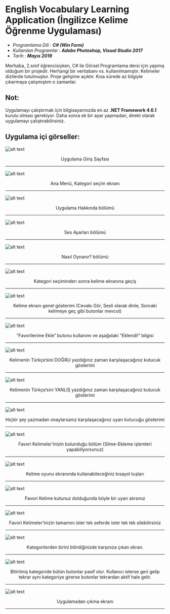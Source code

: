 # English Vocabulary Learning Application (İngilizce Kelime Öğrenme Uygulaması)

* *Programlama Dili : **C# (Win Form)***
* *Kullanılan Programlar : **Adobe Photoshop, Visual Studio 2017***
* *Tarih : **Mayıs 2019***

Merhaba, 2.sınıf öğrencisiyken, C# ile Görsel Programlama dersi için yapmış olduğum bir projedir.
Herhangi bir veritabanı vs. kullanılmamıştır.
Kelimeler dizilerde tutulmuştur.
Proje gelişime açıktır. Kısa sürede az bilgiyle çıkarmaya çalışmıştım o zamanlar.

## Not:
Uygulamayı çalıştırmak için bilgisayarınızda en az **.NET Framework 4.6.1** kurulu olması gerekiyor. Daha sonra ek bir ayar yapmadan, direkt olarak uygulamayı çalıştırabilirsiniz.

## Uygulama içi görseller:

![alt text](https://raw.githubusercontent.com/serdarsari/english-vocabulary-learning-app/master/images/1.jpg)
<p align="center">Uygulama Giriş Sayfası</p>
<hr>

![alt text](https://raw.githubusercontent.com/serdarsari/english-vocabulary-learning-app/master/images/2.jpg)
<p align="center">Ana Menü, Kategori seçim ekranı</p>
<hr>

![alt text](https://raw.githubusercontent.com/serdarsari/english-vocabulary-learning-app/master/images/3.jpg)
<p align="center">Uygulama Hakkında bölümü</p>
<hr>

![alt text](https://raw.githubusercontent.com/serdarsari/english-vocabulary-learning-app/master/images/4.jpg)
<p align="center">Ses Ayarları bölümü</p>
<hr>

![alt text](https://raw.githubusercontent.com/serdarsari/english-vocabulary-learning-app/master/images/5.jpg)
<p align="center">Nasıl Oynanır? bölümü</p>
<hr>

![alt text](https://raw.githubusercontent.com/serdarsari/english-vocabulary-learning-app/master/images/6.jpg)
<p align="center">Kategori seçiminden sonra kelime ekranına geçiş</p>
<hr>

![alt text](https://raw.githubusercontent.com/serdarsari/english-vocabulary-learning-app/master/images/7.jpg)
<p align="center">Kelime ekranı genel gösterimi (Cevabı Gör, Sesli olarak dinle, Sonraki kelimeye geç gibi butonlar mevcut)</p>
<hr>

![alt text](https://raw.githubusercontent.com/serdarsari/english-vocabulary-learning-app/master/images/8.jpg)
<p align="center">“Favorilerime Ekle” butonu kullanımı ve aşağıdaki “Eklendi!” bilgisi</p>
<hr>

![alt text](https://raw.githubusercontent.com/serdarsari/english-vocabulary-learning-app/master/images/9.jpg)
<p align="center">Kelimenin Türkçe’sini DOĞRU yazdığınız zaman karşılaşacağınız kutucuk gösterimi</p>
<hr>

![alt text](https://raw.githubusercontent.com/serdarsari/english-vocabulary-learning-app/master/images/10.jpg)
<p align="center">Kelimenin Türkçe’sini YANLIŞ yazdığınız zaman karşılaşacağınız kutucuk gösterimi</p>
<hr>

![alt text](https://raw.githubusercontent.com/serdarsari/english-vocabulary-learning-app/master/images/11.jpg)
<p align="center">Hiçbir şey yazmadan onaylarsanız karşılaşacağınız uyarı kutucuğu gösterimi</p>
<hr>

![alt text](https://raw.githubusercontent.com/serdarsari/english-vocabulary-learning-app/master/images/12.jpg)
<p align="center">Favori Kelimeler’inizin bulunduğu bölüm (Silme-Ekleme işlemleri yapabiliyorsunuz)</p>
<hr>

![alt text](https://raw.githubusercontent.com/serdarsari/english-vocabulary-learning-app/master/images/13.jpg)
<p align="center">Kelime oyunu ekranında kullanabileceğiniz kısayol tuşları</p>
<hr>

![alt text](https://raw.githubusercontent.com/serdarsari/english-vocabulary-learning-app/master/images/14.jpg)
<p align="center">Favori Kelime kutunuz dolduğunda böyle bir uyarı alırsınız</p>
<hr>

![alt text](https://raw.githubusercontent.com/serdarsari/english-vocabulary-learning-app/master/images/15.jpg)
<p align="center">Favori Kelimeler’inizin tamamını ister tek seferde ister tek tek silebilirsiniz</p>
<hr>

![alt text](https://raw.githubusercontent.com/serdarsari/english-vocabulary-learning-app/master/images/17.jpg)
<p align="center">Kategorilerden birini bitirdiğinizde karşınıza çıkan ekran.</p>
<hr>

![alt text](https://raw.githubusercontent.com/serdarsari/english-vocabulary-learning-app/master/images/18.jpg)
<p align="center">Bitirilmiş kategoride bütün butonlar pasif olur. Kullanıcı isterse geri gelip tekrar aynı kategoriye girerse butonlar tekrardan aktif hale gelir.</p>
<hr>

![alt text](https://raw.githubusercontent.com/serdarsari/english-vocabulary-learning-app/master/images/16.jpg)
<p align="center">Uygulamadan çıkma ekranı</p>
<hr>

